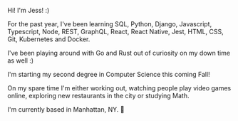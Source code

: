 Hi! I'm Jess! :)

For the past year, I've been learning SQL, Python, Django, Javascript, Typescript, Node, REST, GraphQL, React, React Native, Jest, HTML, CSS, Git, Kubernetes and Docker.

I've been playing around with Go and Rust out of curiosity on my down time as well :)

I'm starting my second degree in Computer Science this coming Fall!

On my spare time I'm either working out, watching people play video games online, exploring new restaurants in the city or studying Math.

I'm currently based in Manhattan, NY. 👾
